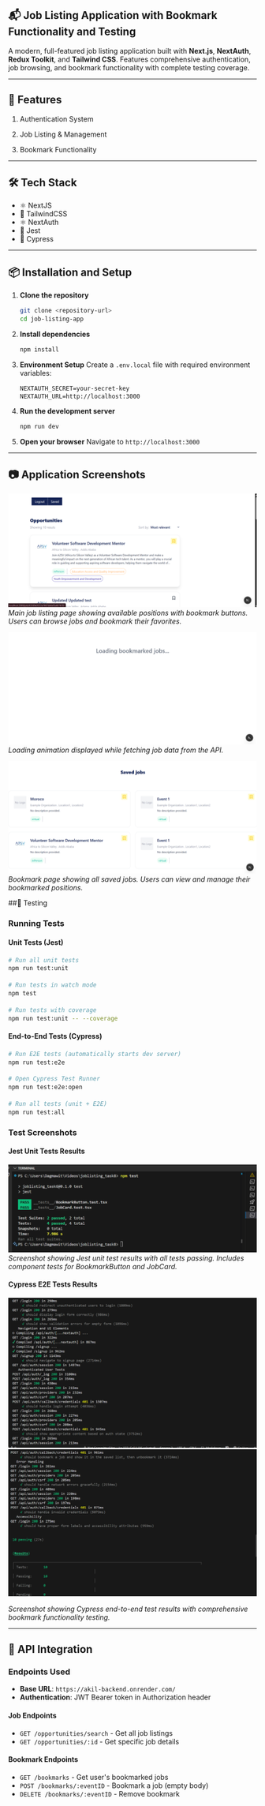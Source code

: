 ## 📬 Job Listing Application with Bookmark Functionality and Testing 

A modern, full-featured job listing application built with **Next.js**, **NextAuth**, **Redux Toolkit**, and **Tailwind CSS**. Features comprehensive authentication, job browsing, and bookmark functionality with complete testing coverage.

---
## 🚀 Features

1. Authentication System

2. Job Listing & Management

3. Bookmark Functionality

---

## 🛠 Tech Stack

- ⚛️ NextJS
- 🎨 TailwindCSS
- ⚛️ NextAuth
- 🧪 Jest
- 🧪 Cypress

---

## 📦 Installation and Setup

1. **Clone the repository**

   ```bash
   git clone <repository-url>
   cd job-listing-app
   ```

2. **Install dependencies**

   ```bash
   npm install
   ```

3. **Environment Setup**
   Create a `.env.local` file with required environment variables:

   ```env
   NEXTAUTH_SECRET=your-secret-key
   NEXTAUTH_URL=http://localhost:3000
   ```

4. **Run the development server**

   ```bash
   npm run dev
   ```

5. **Open your browser**
   Navigate to `http://localhost:3000`

---

## 📷 Application Screenshots


![Homepage](./public/screenshots/homepage.png)
_Main job listing page showing available positions with bookmark buttons. Users can browse jobs and bookmark their favorites._


![Loading State](./public/screenshots/loadingstate.png)
_Loading animation displayed while fetching job data from the API._


![Saved Jobs](./public/screenshots/saved.png)
_Bookmark page showing all saved jobs. Users can view and manage their bookmarked positions._

##🧪 Testing

### **Running Tests**

#### Unit Tests (Jest)

```bash
# Run all unit tests
npm run test:unit

# Run tests in watch mode
npm test

# Run tests with coverage
npm run test:unit -- --coverage
```

#### End-to-End Tests (Cypress)

```bash
# Run E2E tests (automatically starts dev server)
npm run test:e2e

# Open Cypress Test Runner
npm run test:e2e:open

# Run all tests (unit + E2E)
npm run test:all
```

### **Test Screenshots**

#### **Jest Unit Tests Results**

![Jest Tests](./public/screenshots/jest-tests.png)
_Screenshot showing Jest unit test results with all tests passing. Includes component tests for BookmarkButton and JobCard._

#### **Cypress E2E Tests Results**

![Cypress Tests](./public/screenshots/cypress1.png)
![Cypress Tests](./public/screenshots/cypress2.png)

_Screenshot showing Cypress end-to-end test results with comprehensive bookmark functionality testing._

---

## 🔧 API Integration

### **Endpoints Used**

- **Base URL**: `https://akil-backend.onrender.com/`
- **Authentication**: JWT Bearer token in Authorization header

#### **Job Endpoints**

- `GET /opportunities/search` - Get all job listings
- `GET /opportunities/:id` - Get specific job details

#### **Bookmark Endpoints**

- `GET /bookmarks` - Get user's bookmarked jobs
- `POST /bookmarks/:eventID` - Bookmark a job (empty body)
- `DELETE /bookmarks/:eventID` - Remove bookmark
